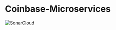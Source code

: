 # Coinbase-Microservices

[![SonarCloud](https://github.com/constantimi/Coinbase-Microservices/actions/workflows/sonarcloud.yml/badge.svg?branch=master&event=push)](https://github.com/constantimi/Coinbase-Microservices/actions/workflows/sonarcloud.yml)
